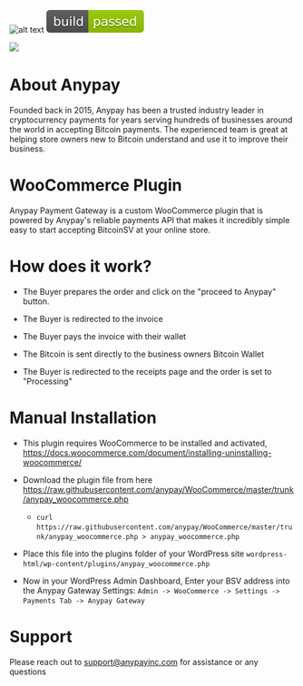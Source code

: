 ![alt text](https://i0.wp.com/anypayinc.com/wp-content/uploads/2019/02/anypay_1024x400light.jpg)
![alt text](./assets/build-pass.svg)

[<img src="https://patrolavia.github.io/telegram-badge/chat.png">]("https://t.me/joinchat/A5Pku0jSwq0GCaQJP3MqZg")

# About Anypay 

Founded back in 2015, Anypay has been a trusted industry leader in cryptocurrency payments for years serving hundreds of businesses around the world in accepting Bitcoin payments. The experienced team is great at helping store owners new to Bitcoin understand and use it to improve their business.      

# WooCommerce Plugin

Anypay Payment Gateway is a custom WooCommerce plugin that is powered by Anypay's reliable payments API that makes it incredibly simple easy to start accepting BitcoinSV at your online store.

# How does it work?

* The Buyer prepares the order and click on the "proceed to Anypay" button.

* The Buyer is redirected to the invoice 

* The Buyer pays the invoice with their wallet 

* The Bitcoin is sent directly to the business owners Bitcoin Wallet

* The Buyer is redirected to the receipts page and the order is set to "Processing"

# Manual Installation 

* This plugin requires WooCommerce to be installed and activated, <https://docs.woocommerce.com/document/installing-uninstalling-woocommerce/>

* Download the plugin file from here <https://raw.githubusercontent.com/anypay/WooCommerce/master/trunk/anypay_woocommerce.php> 

  - `curl https://raw.githubusercontent.com/anypay/WooCommerce/master/trunk/anypay_woocommerce.php > anypay_woocommerce.php` 

* Place this file into the plugins folder of your WordPress site `wordpress-html/wp-content/plugins/anypay_woocommerce.php`

* Now in your WordPress Admin Dashboard, Enter your BSV address into the Anypay Gateway Settings: `Admin -> WooCommerce -> Settings -> Payments Tab -> Anypay Gateway`

# Support 

Please reach out to <support@anypayinc.com> for assistance or any questions

